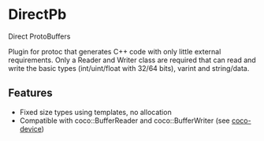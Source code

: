 # DirectPb

Direct ProtoBuffers

Plugin for protoc that generates C++ code with only little external requirements. Only a Reader and Writer class are required that can
read and write the basic types (int/uint/float with 32/64 bits), varint and string/data.

## Features
* Fixed size types using templates, no allocation
* Compatible with coco::BufferReader and coco::BufferWriter (see [coco-device](https://github.com/Jochen0x90h/coco-device))
